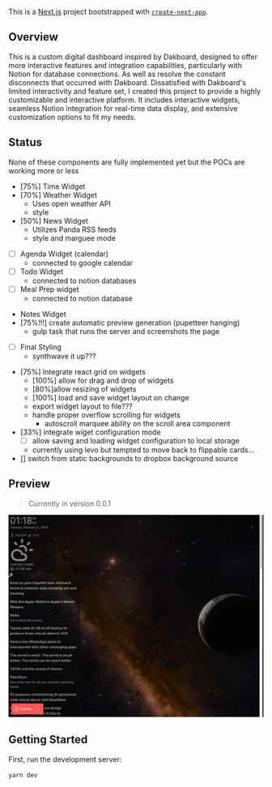 This is a [Next.js](https://nextjs.org/) project bootstrapped with [`create-next-app`](https://github.com/vercel/next.js/tree/canary/packages/create-next-app).

## Overview

This is a custom digital dashboard inspired by Dakboard, designed to offer more interactive
features and integration capabilities, particularly with Notion for database connections. As
well as resolve the constant disconnects that occurred with Dakboard.
Dissatisfied with Dakboard's limited interactivity and feature set, I created this project
to provide a highly customizable and interactive platform. It includes interactive widgets,
seamless Notion integration for real-time data display, and extensive customization options
to fit my needs.

## Status

None of these components are fully implemented yet but the POCs are working more or less

- [75%] Time Widget
- [70%] Weather Widget
  - Uses open weather API
  - style
- [50%] News Widget
  - Utilizes Panda RSS feeds
  - style and marguee mode
- [ ] Agenda Widget (calendar)
  - connected to google calendar
- [ ] Todo Widget
  - connected to notion databases
- [ ] Meal Prep widget
  - connected to notion database
- Notes Widget
- [75%!!!] create automatic preview generation (pupetteer hanging)
  - gulp task that runs the server and screenshots the page

- [ ] Final Styling
  - synthwave it up???
- [75%] Integrate react grid on widgets
  - [100%] allow for drag and drop of widgets
  - [80%]allow resizing of widgets
  - [100%] load and save widget layout on change
  - export widget layout to file???
  - handle proper overflow scrolling for widgets
    - autoscroll marquee ability on the scroll area component
- [33%] integrate wiget configuration mode
  - [ ] allow saving and loading widget configuration to local storage
  - currently using levo but tempted to move back to flippable cards...
- [] switch from static backgrounds to dropbox background source

## Preview

> Currently in version 0.0.1

![](docs/preview.png)

## Getting Started

First, run the development server:

```bash
yarn dev
```
